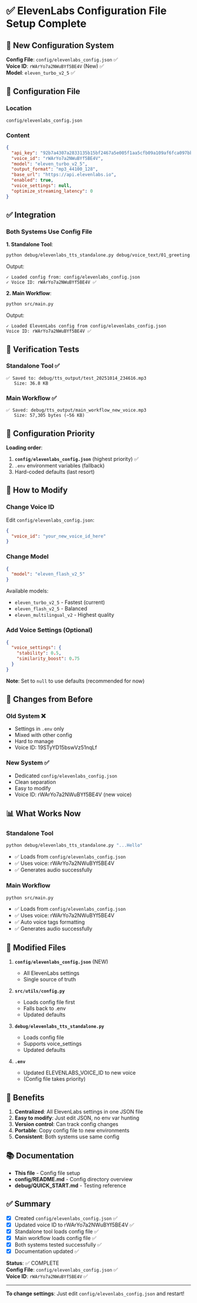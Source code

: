 # ✅ ElevenLabs Configuration File Setup Complete

## 🎯 New Configuration System

**Config File**: `config/elevenlabs_config.json` ✅  
**Voice ID**: `rWArYo7a2NWuBYf5BE4V` (New) ✅  
**Model**: `eleven_turbo_v2_5` ✅

## 📝 Configuration File

### Location
```
config/elevenlabs_config.json
```

### Content
```json
{
  "api_key": "92b7a4307a2833135b15bf2467a5e005f1aa5cfb09a109af6fca097bbffd349d",
  "voice_id": "rWArYo7a2NWuBYf5BE4V",
  "model": "eleven_turbo_v2_5",
  "output_format": "mp3_44100_128",
  "base_url": "https://api.elevenlabs.io",
  "enabled": true,
  "voice_settings": null,
  "optimize_streaming_latency": 0
}
```

## ✅ Integration

### Both Systems Use Config File

**1. Standalone Tool**:
```bash
python debug/elevenlabs_tts_standalone.py debug/voice_text/01_greeting.txt
```
Output:
```
✓ Loaded config from: config/elevenlabs_config.json
✓ Voice ID: rWArYo7a2NWuBYf5BE4V ✅
```

**2. Main Workflow**:
```bash
python src/main.py
```
Output:
```
✓ Loaded ElevenLabs config from config/elevenlabs_config.json
Voice ID: rWArYo7a2NWuBYf5BE4V ✅
```

## 🧪 Verification Tests

### Standalone Tool ✅
```
✅ Saved to: debug/tts_output/test_20251014_234616.mp3
   Size: 36.8 KB
```

### Main Workflow ✅
```
✅ Saved: debug/tts_output/main_workflow_new_voice.mp3
   Size: 57,305 bytes (~56 KB)
```

## 🔄 Configuration Priority

**Loading order**:
1. **`config/elevenlabs_config.json`** (highest priority) ✅
2. `.env` environment variables (fallback)
3. Hard-coded defaults (last resort)

## 📝 How to Modify

### Change Voice ID

Edit `config/elevenlabs_config.json`:
```json
{
  "voice_id": "your_new_voice_id_here"
}
```

### Change Model

```json
{
  "model": "eleven_flash_v2_5"
}
```

Available models:
- `eleven_turbo_v2_5` - Fastest (current)
- `eleven_flash_v2_5` - Balanced
- `eleven_multilingual_v2` - Highest quality

### Add Voice Settings (Optional)

```json
{
  "voice_settings": {
    "stability": 0.5,
    "similarity_boost": 0.75
  }
}
```

**Note**: Set to `null` to use defaults (recommended for now)

## 🎯 Changes from Before

### Old System ❌
- Settings in `.env` only
- Mixed with other config
- Hard to manage
- Voice ID: 19STyYD15bswVz51nqLf

### New System ✅
- Dedicated `config/elevenlabs_config.json`
- Clean separation
- Easy to modify
- Voice ID: rWArYo7a2NWuBYf5BE4V (new voice)

## 📊 What Works Now

### Standalone Tool
```bash
python debug/elevenlabs_tts_standalone.py "...Hello"
```
- ✅ Loads from `config/elevenlabs_config.json`
- ✅ Uses voice: rWArYo7a2NWuBYf5BE4V
- ✅ Generates audio successfully

### Main Workflow
```bash
python src/main.py
```
- ✅ Loads from `config/elevenlabs_config.json`
- ✅ Uses voice: rWArYo7a2NWuBYf5BE4V
- ✅ Auto voice tags formatting
- ✅ Generates audio successfully

## 🔧 Modified Files

1. **`config/elevenlabs_config.json`** (NEW)
   - All ElevenLabs settings
   - Single source of truth

2. **`src/utils/config.py`**
   - Loads config file first
   - Falls back to .env
   - Updated defaults

3. **`debug/elevenlabs_tts_standalone.py`**
   - Loads config file
   - Supports voice_settings
   - Updated defaults

4. **`.env`**
   - Updated ELEVENLABS_VOICE_ID to new voice
   - (Config file takes priority)

## 🎉 Benefits

1. **Centralized**: All ElevenLabs settings in one JSON file
2. **Easy to modify**: Just edit JSON, no env var hunting
3. **Version control**: Can track config changes
4. **Portable**: Copy config file to new environments
5. **Consistent**: Both systems use same config

## 📚 Documentation

- **This file** - Config file setup
- **config/README.md** - Config directory overview
- **debug/QUICK_START.md** - Testing reference

## ✅ Summary

- [x] Created `config/elevenlabs_config.json` ✅
- [x] Updated voice ID to rWArYo7a2NWuBYf5BE4V ✅
- [x] Standalone tool loads config file ✅
- [x] Main workflow loads config file ✅
- [x] Both systems tested successfully ✅
- [x] Documentation updated ✅

**Status**: ✅ COMPLETE  
**Config File**: `config/elevenlabs_config.json` ✅  
**Voice ID**: `rWArYo7a2NWuBYf5BE4V` ✅

---

**To change settings**: Just edit `config/elevenlabs_config.json` and restart!

